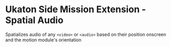 # Ukaton Side Mission Extension - Spatial Audio

Spatializes audio of any `<video>` or `<audio>` based on their position onscreen and the motion module's orientation
